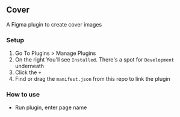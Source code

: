 
## Cover

A Figma plugin to create cover images

### Setup

1. Go To Plugins > Manage Plugins
2. On the right You'll see `Installed`. There's a spot for `Development` underneath
3. Click the `+`
4. Find or drag the `manifest.json` from this repo to link the plugin


### How to use

- Run plugin, enter page name